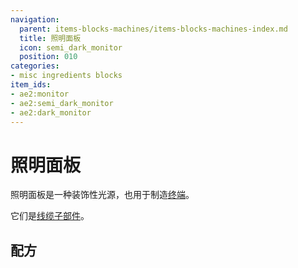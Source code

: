 ```yaml
---
navigation:
  parent: items-blocks-machines/items-blocks-machines-index.md
  title: 照明面板
  icon: semi_dark_monitor
  position: 010
categories:
- misc ingredients blocks
item_ids:
- ae2:monitor
- ae2:semi_dark_monitor
- ae2:dark_monitor
---
```


# 照明面板

<GameScene zoom="6" background="transparent">
  <ImportStructure src="../assets/assemblies/illuminated_panels.snbt" />
  <IsometricCamera yaw="-75" pitch="30" />
</GameScene>

照明面板是一种装饰性光源，也用于制造[终端](terminals.md)。

它们是[线缆子部件](../ae2-mechanics/cable-subparts.md)。

## 配方

<Row>
  <RecipeFor id="monitor" />

  <RecipeFor id="semi_dark_monitor" />

  <RecipeFor id="dark_monitor" />
</Row>
